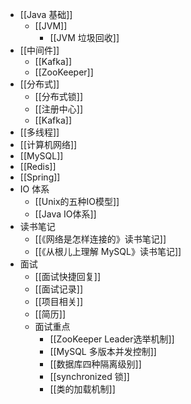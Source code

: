 - [[Java 基础]]
	- [[JVM]]
		- [[JVM 垃圾回收]]
- [[中间件]]
	- [[Kafka]]
	- [[ZooKeeper]]
- [[分布式]]
	- [[分布式锁]]
	- [[注册中心]]
	- [[Kafka]]
- [[多线程]]
- [[计算机网络]]
- [[MySQL]]
- [[Redis]]
- [[Spring]]
- IO 体系
	- [[Unix的五种IO模型]]
	- [[Java IO体系]]
- 读书笔记
	- [[《网络是怎样连接的》读书笔记]]
	- [[《从根儿上理解 MySQL》读书笔记]]
- 面试
	- [[面试快捷回复]]
	- [[面试记录]]
	- [[项目相关]]
	- [[简历]]
	- 面试重点
		- [[ZooKeeper Leader选举机制]]
		- [[MySQL 多版本并发控制]]
		- [[数据库四种隔离级别]]
		- [[synchronized 锁]]
		- [[类的加载机制]]